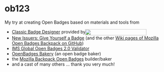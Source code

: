 # ob123

My try at creating Open Badges based on materials and tools from

* [Classic Badge Designer](https://openbadges.me/designer) provided by [<img height="20" align="top" style="margin: 0px -5px" width="200" src="https://www.myknowledgemap.com/img/logo/MKM.png"/>](https://www.myknowledgemap.com/)
* [New Issuers: Give Yourself a Badge](https://github.com/mozilla/openbadges-backpack/wiki/New-Issuers:-Give-Yourself-a-Badge) (and the other [Wiki pages of Mozilla Open Badges Backpack on GitHub](https://github.com/mozilla/openbadges-backpack/wiki))
* [IMS Global Open Badges 2.0 Validator](https://openbadgesvalidator.imsglobal.org/)
* [OpenBadges Bakery](http://bakery.openbadges.org/) (an open badge baker)
* the [Mozilla Backpack Open Badges](https://backpack.openbadges.org/baker) builder/baker
* and a cast of many others ... thank you very much!